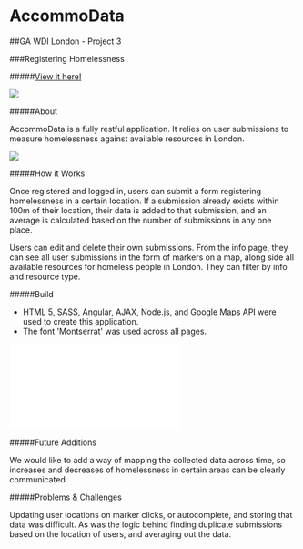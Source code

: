 # AccommoData

##GA WDI London - Project 3

###Registering Homelessness 

#####[View it here!](https://mysterious-beach-72095.herokuapp.com/)

![](./src/images/home.png)

#####About

AccommoData is a fully restful application. It relies on user submissions to measure homelessness against available resources in London.

![](./src/images/info.png)

#####How it Works

Once registered and logged in, users can submit a form registering homelessness in a certain location. If a submission already exists within 100m of their location, their data is added to that submission, and an average is calculated based on the number of submissions in any one place. 

Users can edit and delete their own submissions. From the info page, they can see all user submissions in the form of markers on a map, along side all available resources for homeless people in London. They can filter by info and resource type. 


#####Build

* HTML 5, SASS, Angular, AJAX, Node.js, and Google Maps API were used to create this application.
* The font 'Montserrat' was used across all pages.

![](./src/images/collage-accommoData.pdf)

#####Future Additions

We would like to add a way of mapping the collected data across time, so increases and decreases of homelessness in certain areas can be clearly communicated. 

#####Problems & Challenges

Updating user locations on marker clicks, or autocomplete, and storing that data was difficult. As was the logic behind finding duplicate submissions based on the location of users, and averaging out the data. 


